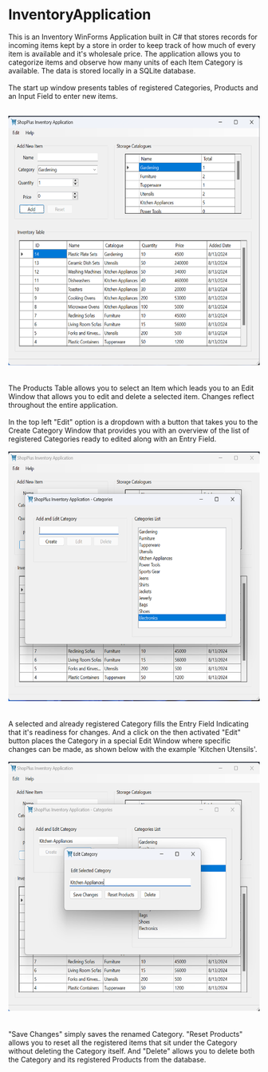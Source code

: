 # InventoryApplication
This is an Inventory WinForms Application built in C# that stores records for incoming items kept by a store in order to keep track of how much of every item is available and it's wholesale price. The application allows you to categorize items and observe how many units of each Item Category is available. The data is stored locally in a SQLite database.
<br/><br/>
The start up window presents tables of registered Categories, Products and an Input Field to enter new items.
<br/><br/>
<div align=center>
<img src="./Assets/Images/pic3.png" height="500"/>
</div>
<br/><br/>
The Products Table allows you to select an Item which leads you to an Edit Window that allows you to edit and delete a selected item. Changes reflect throughout the entire application.
<br/><br/>
In the top left "Edit" option is a dropdown with a button that takes you to the Create Category Window that provides you with an overview of the list of registered Categories ready to edited along with an Entry Field.
<br/><br/>
<div align=center>
<img src="./Assets/Images/pic4.png" height="500"/>
</div>
<br/><br/>
A selected and already registered Category fills the Entry Field Indicating that it's readiness for changes. And a click on the then activated "Edit" button places the Category in a special Edit Window where specific changes can be made, as shown below with the example 'Kitchen Utensils'.
<br/><br/>
<div align=center>
<img src="./Assets/Images/pic5.png" height="500"/>
</div>
<br/><br/>
"Save Changes" simply saves the renamed Category. "Reset Products" allows you to reset all the registered items that sit under the Category without deleting the Category itself. And "Delete" allows you to delete both the Category and its registered Products from the database.


